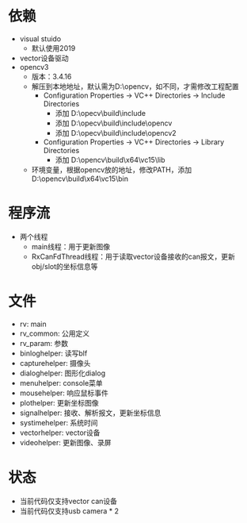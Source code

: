 # 依赖
- visual stuido
   - 默认使用2019
- vector设备驱动
- opencv3
   - 版本：3.4.16
   - 解压到本地地址，默认需为D:\opencv，如不同，才需修改工程配置
      - Configuration Properties -> VC++ Directories -> Include Directories
         - 添加 D:\opecv\build\include
         - 添加 D:\opecv\build\include\opencv
         - 添加 D:\opecv\build\include\opencv2
      - Configuration Properties -> VC++ Directories -> Library Directories
         - 添加 D:\opencv\build\x64\vc15\lib
   - 环境变量，根据opencv放的地址，修改PATH，添加 D:\opencv\build\x64\vc15\bin


# 程序流
- 两个线程
   - main线程：用于更新图像
   - RxCanFdThread线程：用于读取vector设备接收的can报文，更新obj/slot的坐标信息等


# 文件
- rv: main
- rv_common: 公用定义
- rv_param: 参数
- binloghelper: 读写blf
- capturehelper: 摄像头
- dialoghelper: 图形化dialog
- menuhelper: console菜单
- mousehelper: 响应鼠标事件
- plothelper: 更新坐标图像
- signalhelper: 接收、解析报文，更新坐标信息
- systimehelper: 系统时间
- vectorhelper: vector设备
- videohelper: 更新图像、录屏


# 状态
- 当前代码仅支持vector can设备
- 当前代码仅支持usb camera * 2